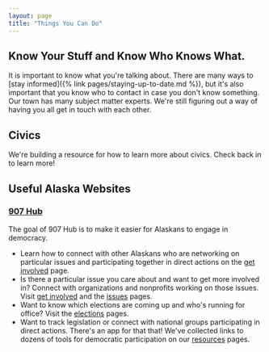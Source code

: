 ```yaml
---
layout: page
title: "Things You Can Do"
---
```


## Know Your Stuff and Know Who Knows What.

It is important to know what you're talking about.
There are many ways to [stay informed]({% link pages/staying-up-to-date.md %}), but it's also important that you know who to contact in case you don't know something.
Our town has many subject matter experts.
We're still figuring out a way of having you all get in touch with each other.

## Civics

We're building a resource for how to learn more about civics. Check back in to learn more!

## Useful Alaska Websites

### [907 Hub](https://www.907hub.org)

The goal of 907 Hub is to make it easier for Alaskans to engage in democracy.
​
* Learn how to connect with other Alaskans who are networking on particular issues and participating together in direct actions on the [get involved](https://www.907hub.org/local-groups) page.
* Is there a particular issue you care about and want to get more involved in? Connect with organizations and nonprofits working on those issues. Visit [get involved](https://www.907hub.org/local-groups) and the [issues](https://www.907hub.org/issues) pages.
* Want to know which elections are coming up and who's running for office? Visit the [elections](https://www.907hub.org/candidates-for-office) pages.
* Want to track legislation or connect with national groups participating in direct actions. There's an app for that that! We've collected links to dozens of tools for democratic participation on our [resources](https://www.907hub.org/resources) pages.
​

